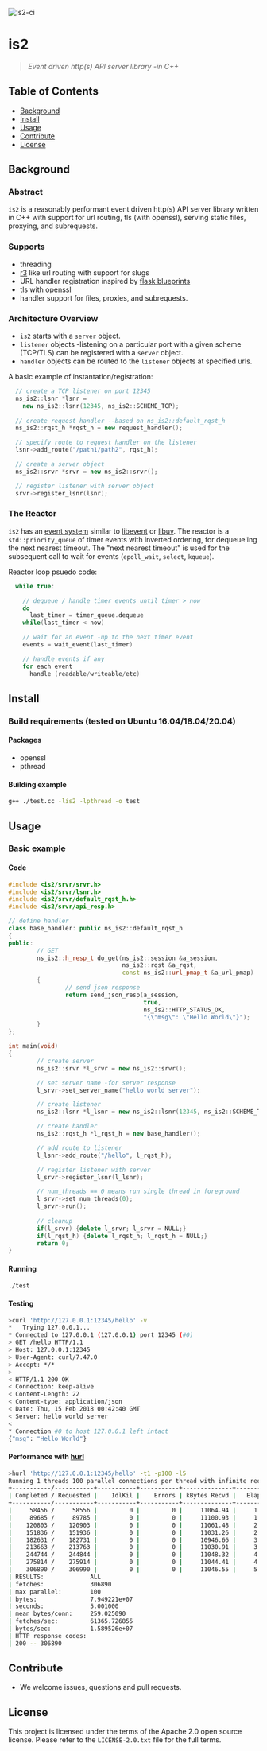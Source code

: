 ![is2-ci](https://github.com/EdgeCast/is2/workflows/is2-ci/badge.svg)

# is2
> _Event driven http(s) API server library -in C++_


## Table of Contents

- [Background](#background)
- [Install](#install)
- [Usage](#usage)
- [Contribute](#contribute)
- [License](#license)

## Background

### Abstract
`is2` is a reasonably performant event driven http(s) API server library written in C++ with support for url routing, tls (with openssl), serving static files, proxying, and subrequests.

### Supports
- threading
- [r3](https://github.com/c9s/r3) like url routing with support for slugs 
- URL handler registration inspired by [flask blueprints](https://flask.pocoo.org/docs/0.12/blueprints/)
- tls with [openssl](https://www.openssl.org/)
- handler support for files, proxies, and subrequests.

### Architecture Overview

- `is2` starts with a `server` object.
- `listener` objects -listening on a particular port with a given scheme (TCP/TLS) can be registered with a `server` object.
- `handler` objects can be routed to the `listener` objects at specified urls.

A basic example of instantation/registration:

```cpp
  // create a TCP listener on port 12345
  ns_is2::lsnr *lsnr =
    new ns_is2::lsnr(12345, ns_is2::SCHEME_TCP);
  
  // create request handler --based on ns_is2::default_rqst_h
  ns_is2::rqst_h *rqst_h = new request_handler();

  // specify route to request handler on the listener
  lsnr->add_route("/path1/path2", rqst_h);  

  // create a server object
  ns_is2::srvr *srvr = new ns_is2::srvr();

  // register listener with server object
  srvr->register_lsnr(lsnr);
```
### The Reactor

`is2` has an [event system](https://github.com/EdgeCast/is2/tree/master/src/evr) similar to [libevent](http://libevent.org/) or [libuv](https://libuv.org/).  The reactor is a `std::priority_queue` of timer events with inverted ordering, for dequeue'ing the next nearest timeout.  The "next nearest timeout" is used for the subsequent call to wait for events (`epoll_wait`, `select`, `kqueue`).

Reactor loop psuedo code:

```cpp
  while true:

    // dequeue / handle timer events until timer > now
    do 
      last_timer = timer_queue.dequeue
    while(last_timer < now)

    // wait for an event -up to the next timer event
    events = wait_event(last_timer)

    // handle events if any
    for each event
      handle (readable/writeable/etc)
```

## Install

### Build requirements (tested on Ubuntu 16.04/18.04/20.04)

#### Packages
- openssl
- pthread

#### Building example
```sh
g++ ./test.cc -lis2 -lpthread -o test
```

## Usage

### Basic example

#### Code
```c++
#include <is2/srvr/srvr.h>
#include <is2/srvr/lsnr.h>
#include <is2/srvr/default_rqst_h.h>
#include <is2/srvr/api_resp.h>

// define handler
class base_handler: public ns_is2::default_rqst_h
{
public:
        // GET
        ns_is2::h_resp_t do_get(ns_is2::session &a_session,
                                ns_is2::rqst &a_rqst,
                                const ns_is2::url_pmap_t &a_url_pmap)
        {
                // send json response
                return send_json_resp(a_session,
                                      true,
                                      ns_is2::HTTP_STATUS_OK,
                                      "{\"msg\": \"Hello World\"}");
        }
};

int main(void)
{
        // create server
        ns_is2::srvr *l_srvr = new ns_is2::srvr();

        // set server name -for server response
        l_srvr->set_server_name("hello world server");

        // create listener
        ns_is2::lsnr *l_lsnr = new ns_is2::lsnr(12345, ns_is2::SCHEME_TCP);

        // create handler
        ns_is2::rqst_h *l_rqst_h = new base_handler();

        // add route to listener
        l_lsnr->add_route("/hello", l_rqst_h);

        // register listener with server
        l_srvr->register_lsnr(l_lsnr);

        // num_threads == 0 means run single thread in foreground
        l_srvr->set_num_threads(0);
        l_srvr->run();
        
        // cleanup
        if(l_srvr) {delete l_srvr; l_srvr = NULL;}
        if(l_rqst_h) {delete l_rqst_h; l_rqst_h = NULL;}
        return 0;
}
```

#### Running
```sh
./test
```

#### Testing
```sh
>curl 'http://127.0.0.1:12345/hello' -v
*   Trying 127.0.0.1...
* Connected to 127.0.0.1 (127.0.0.1) port 12345 (#0)
> GET /hello HTTP/1.1
> Host: 127.0.0.1:12345
> User-Agent: curl/7.47.0
> Accept: */*
> 
< HTTP/1.1 200 OK
< Connection: keep-alive
< Content-Length: 22
< Content-type: application/json
< Date: Thu, 15 Feb 2018 00:42:40 GMT
< Server: hello world server
< 
* Connection #0 to host 127.0.0.1 left intact
{"msg": "Hello World"}
```

#### Performance with [hurl](https://github.com/EdgeCast/hurl)
```sh
>hurl 'http://127.0.0.1:12345/hello' -t1 -p100 -l5
Running 1 threads 100 parallel connections per thread with infinite requests per connection
+-----------/-----------+-----------+-----------+--------------+-----------+-------------+-----------+
| Completed / Requested |    IdlKil |    Errors | kBytes Recvd |   Elapsed |       Req/s |      MB/s |
+-----------/-----------+-----------+-----------+--------------+-----------+-------------+-----------+
|     58456 /     58556 |         0 |         0 |     11064.94 |     1.00s |   62255.49s |    10.81s |
|     89685 /     89785 |         0 |         0 |     11100.93 |     1.50s |   62458.00s |    10.84s |
|    120803 /    120903 |         0 |         0 |     11061.48 |     2.00s |   62236.00s |    10.80s |
|    151836 /    151936 |         0 |         0 |     11031.26 |     2.50s |   62066.00s |    10.77s |
|    182631 /    182731 |         0 |         0 |     10946.66 |     3.00s |   61590.00s |    10.69s |
|    213663 /    213763 |         0 |         0 |     11030.91 |     3.50s |   62064.00s |    10.77s |
|    244744 /    244844 |         0 |         0 |     11048.32 |     4.00s |   62162.00s |    10.79s |
|    275814 /    275914 |         0 |         0 |     11044.41 |     4.50s |   62140.00s |    10.79s |
|    306890 /    306990 |         0 |         0 |     11046.55 |     5.00s |   62152.00s |    10.79s |
| RESULTS:             ALL
| fetches:             306890
| max parallel:        100
| bytes:               7.949221e+07
| seconds:             5.001000
| mean bytes/conn:     259.025090
| fetches/sec:         61365.726855
| bytes/sec:           1.589526e+07
| HTTP response codes: 
| 200 -- 306890
```


## Contribute

- We welcome issues, questions and pull requests.


## License

This project is licensed under the terms of the Apache 2.0 open source license. Please refer to the `LICENSE-2.0.txt` file for the full terms.
